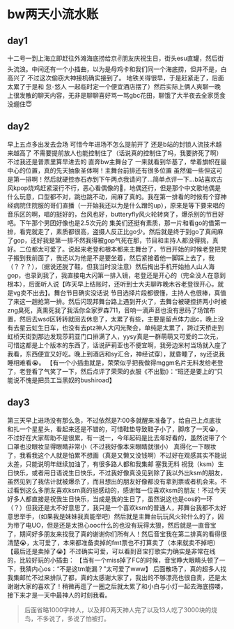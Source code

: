 

# bw两天小流水账

## day1

十二号一到上海立即赶往外滩海底捞给京✌️朋友庆祝生日，街头esu直罐，然后街头流浪。中间还有一个小插曲，以为是母鸡卡和我们同一个海底捞，但并不是，白高兴了 不过这次偷窃大神接机确实接到了。
地铁关得很早，于是赶紧走了，后面太累了于是和 忽-悠人 一起临时定一个便宜酒店摆了）然后实际上俩人爽聊一晚上很发散的聊天内容，无非是聊聊喜好骂一骂gbc花田，聊饿了大半夜去全家觅食没绷住😇
## day2
早上五点多出发去会场 可惜今年进场不怎么提前开了 还是b站的封锁人流技术越来越高了 不需要提前放人也能控制住了（话说真的控制住了吗，我要挤死了啊）
不过我还是普票里算早进去的 直奔bw主舞台了 一来就看到华基了，举着旗帜在最中心的位置，真的先天抽象圣体啊！主舞台前排还有很多位置 虽然偏一些但这可是第一排啊！然后就硬控赤石赤到下午两点我请问了…简单点评一下…b站喜欢古风kpop烧鸡赶紧滚行不行，恶心看偶像的🤮，地偶还行，但是那个中文歌地偶是什么玩意，口型都不对，跳也跳不动，闹麻了真的。我在第一排看的时候有个穿神经病院住院服的哥们直播（一开始我还以为是什么蹭的up），原来是等下要来唱的音乐区的啊，唱的挺好的，台风也好，butteryfly风火轮转爽了，爆杀别的节目好吧。下午那个男团好像也是2.5次元的 集美们还挺有素质，那一片和看go的借第一排，看完就走了，素质都很高，盗摄人反正比go少。然后就是终于到go了真闹麻了gop，还好我是第一排不然我得被gop气死在那，节目和主持人都没得挑，真好。二位都太可爱了。说起来老登和根本都来主舞台了，节目开始的时候老登把凳子搬到我前面了，我还以为他是不是要坐着，然后紧接着他一脚踩上去了，我（？？？），（据说还脱了鞋，但我当时没注意）然后掏出手机开始拍人山人海gop，也录到我了，我直接电大闪第一排入镜，老登还是开心的（完全没人在意到根本），后面听人说【昨天早上结账时，还听到士大夫聊昨晚木谷老登很开心，就是vg卖不出去】。舞台节目确实没话说 节目选择片段都很懂，主持人也很棒，真值了来这一趟抢第一排。然后闪现邦舞台路上遇到开火了，去舞台被硬控挤两小时被zng臭死，真熏死我了我活你全家罗森711，音响一滴声音也没有思码了场馆布置，然后去wsd区转转就回去休息了，太累了有些，主要是留点体力出c，晚上没有去星云虹生日车，也没有去ptz神人大闪光聚会，单纯是太累了，跨过天桥走到虹桥天街到那边发现莎莉亚门口排满了人，yysy真是一群萌萌又可爱的二次元，可惜这都是上个版本的东西了，话说萨莉亚也不便宜啊，我旁边米村当场就入座了我看，东西便宜又好吃。晚上到酒店和sy汇合，神经试穿），就昏睡了，sy还说我睡相难看😭。
【有一个小插曲就是，荣荣似乎把我做得mggm名片无料发给老登了，老登看了气笑了一下，然后点评了荣荣的衣服《不出勤》：“班还是要上的”只能说不愧是把员工当黑奴的bushiroad】

## day3
第三天早上进场没有那么急，不过依然是7:00多就醒来准备了，给自己上点底妆和扎一个星星头，看起来还是不错的，可惜鞋垫导致鞋子小了，脚疼了一天😭，不过好在大家帮助不是很累，有一说一，今年起码是比去年好看的，虽然说带了个口罩也没眼妆显得眼睛非常小（不过我好像本来眼睛就很小） 真得化一下眼妆了，我看我这个人就是怕累不想画（真是又懒又没钱啊）不过好在观感其实不能说太差，只能说明年继续加油了，有很多路人都和我集邮 塞我无料 祝我（ksm）生日快乐，或者用日语说生日快乐，不过我好像真没见到除了我以外出ksm的朋友，虽然见到了我估计就被爆杀了，而且想出的朋友好像都没有拿到票或者机会来。不过看到这么多朋友喜欢ksm真的挺感动的，感谢每一位喜欢ksm的朋友！不过今天好多人都直接是祝我生日快乐，当成是我的生日了，虽然说这也是cos的一环（？）但我还是太不好意思了，我只是一个喜欢ksm的普通人，邦舞台我都不太好意思举手，（如果我是妹妹我真能举吧）然后就是主舞台玩玩风火轮什么的了，因为带了电UO，但是还是太担心ooc什么的也没有玩得太狠，然后就是一直音宝了，期间好多朋友来找我了真的谢谢你们所有人！然后音宝我在第二排真的看得很清楚😭，太可爱了，本来都准备卖掉的fmt票也不打算卖了（本来就卖不掉吧）【最后还是卖掉了😭】不过确实可爱，可以看到音宝打歌实力确实是非常在线的，比较好玩的小插曲：
【当有一个miss掉了FC的时候，音宝睁大眼睛头顿了一下，我猜内心os：“不是这tm能漏？”太可爱了www】
后面散场了，真的超多人找我集邮忙不过来排队了都，真的太感谢大家了，我出的不够漂亮也很自责，还是太谢谢大家的喜欢了！稍微再逛了一圈之后就太累了和小白与小灯一起去海底捞喽，接下来才是一天中最神人的时刻我看。

> 后面省略1000字神人，以及邦O两天神人完了以及13人吃了3000块的烧鸟，不多说了，多说了怕被打。